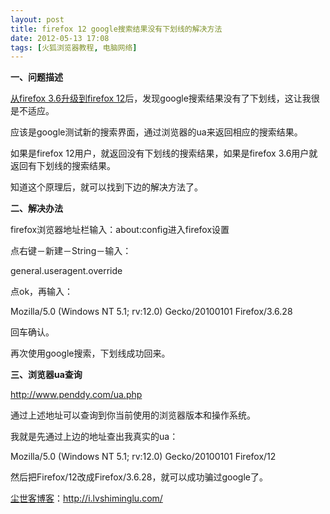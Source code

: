 ```yaml
---
layout: post
title: firefox 12 google搜索结果没有下划线的解决方法
date: 2012-05-13 17:08
tags: [火狐浏览器教程, 电脑网络]
---
```

<strong>一、问题描述</strong>

<a href="http://i.lvshiminglu.com/blog/884.html">从firefox 3.6升级到firefox 12</a>后，发现google搜索结果没有了下划线，这让我很是不适应。

应该是google测试新的搜索界面，通过浏览器的ua来返回相应的搜索结果。

如果是firefox 12用户，就返回没有下划线的搜索结果，如果是firefox 3.6用户就返回有下划线的搜索结果。

知道这个原理后，就可以找到下边的解决方法了。

<strong>二、解决办法</strong>

firefox浏览器地址栏输入：about:config进入firefox设置

点右键－新建－String－输入：

general.useragent.override

点ok，再输入：

Mozilla/5.0 (Windows NT 5.1; rv:12.0) Gecko/20100101 Firefox/3.6.28

回车确认。

再次使用google搜索，下划线成功回来。

<strong>三、浏览器ua查询</strong>

<a href="http://www.penddy.com/ua.php" target="_blank">http://www.penddy.com/ua.php</a>

通过上述地址可以查询到你当前使用的浏览器版本和操作系统。

我就是先通过上边的地址查出我真实的ua：

Mozilla/5.0 (Windows NT 5.1; rv:12.0) Gecko/20100101 Firefox/12

然后把Firefox/12改成Firefox/3.6.28，就可以成功骗过google了。

<a href="http://i.lvshiminglu.com/">尘世客博客</a>：<a href="http://i.lvshiminglu.com/">http://i.lvshiminglu.com/</a>

